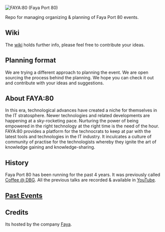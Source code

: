 ![FAYA:80 (Faya Port 80)](http://fayausa.com/wp-content/themes/faya/assets/img/FAYA-80-logo.png)

Repo for managing organizing & planning of Faya Port 80 events.

## Wiki

The [wiki][wiki] holds further info, please feel free to contribute your ideas.

## Planning format

We are trying a different approach to planning the event. We are open sourcing the process behind the planning. We hope you can check it out and contribute with your ideas and suggestions.

## About FAYA:80

In this era, technological advances have created a niche for themselves in the IT stratosphere. Newer technologies and related developments are happening at a sky-rocketing pace. Nurturing the power of being empowered in the right technology at the right time is the need of the hour.  FAYA:80 provides a platform for the technocrats to keep at par with the latest tools and technologies in the IT industry. It inculcates a culture of community of practise for the technologists whereby they ignite the art of knowledge gaining and knowledge-sharing. 

## History

Faya Port 80 has been running for the past 4 years. It was previously called [Coffee @ DBG][youtube]. All the previous talks are recorded & available in [YouTube][FAYA youtube]. 

## [Past Events](past-events.md)
## Credits

Its hosted by the company [Faya][faya].

[wiki]: https://github.com/fayausa/faya-port-80/wiki
[youtube]: https://www.youtube.com/channel/UCF3jAbUYCEp-5O1bKNV-Nrw/feed
[FAYA youtube]: https://www.youtube.com/fayausa
[faya]: https://fayausa.com/
